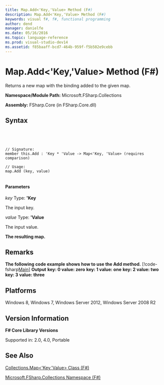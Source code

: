 ```yaml
---
title: Map.Add<'Key,'Value> Method (F#)
description: Map.Add<'Key,'Value> Method (F#)
keywords: visual f#, f#, functional programming
author: dend
manager: danielfe
ms.date: 05/16/2016
ms.topic: language-reference
ms.prod: visual-studio-dev14
ms.assetid: f85baaff-bcd7-464b-959f-f5b502e9cebb 
---
```


# Map.Add<'Key,'Value> Method (F#)

Returns a new map with the binding added to the given map.

**Namespace/Module Path:** Microsoft.FSharp.Collections

**Assembly:** FSharp.Core (in FSharp.Core.dll)


## Syntax



```




// Signature:
member this.Add : 'Key * 'Value -> Map<'Key, 'Value> (requires comparison)

// Usage:
map.Add (key, value)


```





#### Parameters
*key*
Type: **'Key**


The input key.


*value*
Type: **'Value**


The input value.



**The resulting map.**
## Remarks
**The following code example shows how to use the Add method.**
[!code-fsharp[Main](snippets/fsmaps/snippet2.fs)]
**Output**
**key: 0 value: zero**
**key: 1 value: one**
**key: 2 value: two**
**key: 3 value: three**
## Platforms
Windows 8, Windows 7, Windows Server 2012, Windows Server 2008 R2


## Version Information
**F# Core Library Versions**

Supported in: 2.0, 4.0, Portable




## See Also
[Collections.Map&#60;'Key,'Value&#62; Class &#40;F&#35;&#41;](Collections.Map%5B%27Key%2C%27Value%5D-Class-%5BFSharp%5D.md)

[Microsoft.FSharp.Collections Namespace &#40;F&#35;&#41;](Microsoft.FSharp.Collections-Namespace-%5BFSharp%5D.md)

